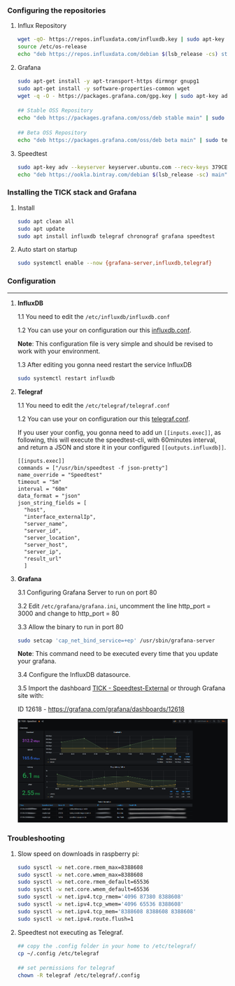 ### Configuring the repositories

1. Influx Repository

   ```bash
   wget -qO- https://repos.influxdata.com/influxdb.key | sudo apt-key add -
   source /etc/os-release
   echo "deb https://repos.influxdata.com/debian $(lsb_release -cs) stable" | sudo tee /etc/apt/sources.list.d/influxdb.list
   ```

2. Grafana

   ```bash
   sudo apt-get install -y apt-transport-https dirmngr gnupg1 
   sudo apt-get install -y software-properties-common wget
   wget -q -O - https://packages.grafana.com/gpg.key | sudo apt-key add -
   
   ## Stable OSS Repository
   echo "deb https://packages.grafana.com/oss/deb stable main" | sudo tee -a /etc/apt/sources.list.d/grafana.list 
   
   ## Beta OSS Repository
   echo "deb https://packages.grafana.com/oss/deb beta main" | sudo tee -a /etc/apt/sources.list.d/grafana.list
   ```

3. Speedtest

   ```bash
   sudo apt-key adv --keyserver keyserver.ubuntu.com --recv-keys 379CE192D401AB61
   echo "deb https://ookla.bintray.com/debian $(lsb_release -sc) main" | sudo tee  /etc/apt/sources.list.d/speedtest.list
   ```

### Installing the TICK stack and Grafana

1. Install

   ```bash
   sudo apt clean all
   sudo apt update
   sudo apt install influxdb telegraf chronograf grafana speedtest
   ```

   

2. Auto start on startup

   ```bash
   sudo systemctl enable --now {grafana-server,influxdb,telegraf}
   ```

### Configuration

------
1. **InfluxDB**

   1.1 You need to edit the `/etc/influxdb/influxdb.conf`

   1.2 You can use your on configuration our this [influxdb.conf](config/influxdb.conf).

   **Note**: This configuration file is very simple and should be revised to work with your environment.  

   1.3 After editing you gonna need restart the service InfluxDB

   ```bash
   sudo systemctl restart influxdb
   ```
	
1. **Telegraf**

   1.1 You need to edit the `/etc/telegraf/telegraf.conf`

   1.2 You can use your on configuration our this [telegraf.conf](config/telegraf.conf).

   If you user your config, you gonna need to add un `[[inputs.exec]]`, as following, this will execute the speedtest-cli, with 60minutes interval, and return a JSON and store it in your configured `[[outputs.influxdb]]`.

   ```properties
   [[inputs.exec]]
   commands = ["/usr/bin/speedtest -f json-pretty"]
   name_override = "Speedtest"
   timeout = "5m"
   interval = "60m"
   data_format = "json"
   json_string_fields = [
     "host",
     "interface_externalIp",
     "server_name",
     "server_id",
     "server_location",
     "server_host",
     "server_ip",
     "result_url"
     ]
   ```

1. **Grafana**

   3.1 Configuring Grafana Server to run on port 80

   3.2 Edit `/etc/grafana/grafana.ini`, uncomment the line http_port = 3000 and change to http_port = 80

   3.3 Allow the binary to run in port 80 

   ```bash
   sudo setcap 'cap_net_bind_service=+ep' /usr/sbin/grafana-server
   ```

   **Note**: This command need to be executed every time that you update your grafana.

   3.4 Configure the InfluxDB datasource.

   3.5 Import the dashboard [TICK - Speedtest-External](dashboard/TICK-Speedtest-External.json) or through Grafana site with:

   ID 12618 - https://grafana.com/grafana/dashboards/12618
   
   ![Dashboard Example](imgs/TICK-Speedtest-External.png)

### Troubleshooting

1. Slow speed on downloads in raspberry pi:

   ```bash
   sudo sysctl -w net.core.rmem_max=8388608
   sudo sysctl -w net.core.wmem_max=8388608
   sudo sysctl -w net.core.rmem_default=65536
   sudo sysctl -w net.core.wmem_default=65536
   sudo sysctl -w net.ipv4.tcp_rmem='4096 87380 8388608'
   sudo sysctl -w net.ipv4.tcp_wmem='4096 65536 8388608'
   sudo sysctl -w net.ipv4.tcp_mem='8388608 8388608 8388608'
   sudo sysctl -w net.ipv4.route.flush=1
   ```

2. Speedtest not executing as Telegraf.

   ```bash
   ## copy the .config folder in your home to /etc/telegraf/
   cp ~/.config /etc/telegraf
   
   ## set permissions for telegraf
   chown -R telegraf /etc/telegraf/.config
   ```

   

   
